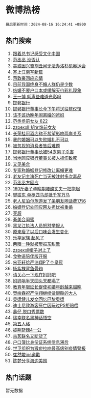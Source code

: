 # 微博热榜

`最后更新时间：2024-08-16 16:24:41 +0800`

## 热门搜索

1. [跟着总书记感受文化中国](https://m.weibo.cn/search?containerid=100103type%3D1%26t%3D10%26q%3D%23%E8%B7%9F%E7%9D%80%E6%80%BB%E4%B9%A6%E8%AE%B0%E6%84%9F%E5%8F%97%E6%96%87%E5%8C%96%E4%B8%AD%E5%9B%BD%23&stream_entry_id=51&isnewpage=1&extparam=seat%3D1%26stream_entry_id%3D51%26c_type%3D51%26dgr%3D0%26cate%3D10103%26q%3D%2523%25E8%25B7%259F%25E7%259D%2580%25E6%2580%25BB%25E4%25B9%25A6%25E8%25AE%25B0%25E6%2584%259F%25E5%258F%2597%25E6%2596%2587%25E5%258C%2596%25E4%25B8%25AD%25E5%259B%25BD%2523%26pos%3D0%26filter_type%3Drealtimehot%26display_time%3D1723796680%26pre_seqid%3D1723796679982022977174)
1. [范丞丞 没否认](https://m.weibo.cn/search?containerid=100103type%3D1%26t%3D10%26q%3D%E8%8C%83%E4%B8%9E%E4%B8%9E+%E6%B2%A1%E5%90%A6%E8%AE%A4&stream_entry_id=31&isnewpage=1&extparam=seat%3D1%26stream_entry_id%3D31%26q%3D%25E8%258C%2583%25E4%25B8%259E%25E4%25B8%259E%2520%25E6%25B2%25A1%25E5%2590%25A6%25E8%25AE%25A4%26dgr%3D0%26band_rank%3D1%26pos%3D0%26filter_type%3Drealtimehot%26c_type%3D31%26lcate%3D5001%26cate%3D5001%26realpos%3D1%26flag%3D2%26display_time%3D1723796680%26pre_seqid%3D1723796679982022977174)
1. [美或因兴奋剂丑闻无法办洛杉矶奥运会](https://m.weibo.cn/search?containerid=100103type%3D1%26t%3D10%26q%3D%23%E7%BE%8E%E6%88%96%E5%9B%A0%E5%85%B4%E5%A5%8B%E5%89%82%E4%B8%91%E9%97%BB%E6%97%A0%E6%B3%95%E5%8A%9E%E6%B4%9B%E6%9D%89%E7%9F%B6%E5%A5%A5%E8%BF%90%E4%BC%9A%23&stream_entry_id=31&isnewpage=1&extparam=seat%3D1%26stream_entry_id%3D31%26q%3D%2523%25E7%25BE%258E%25E6%2588%2596%25E5%259B%25A0%25E5%2585%25B4%25E5%25A5%258B%25E5%2589%2582%25E4%25B8%2591%25E9%2597%25BB%25E6%2597%25A0%25E6%25B3%2595%25E5%258A%259E%25E6%25B4%259B%25E6%259D%2589%25E7%259F%25B6%25E5%25A5%25A5%25E8%25BF%2590%25E4%25BC%259A%2523%26dgr%3D0%26band_rank%3D2%26pos%3D1%26filter_type%3Drealtimehot%26c_type%3D31%26lcate%3D5001%26cate%3D5001%26realpos%3D2%26flag%3D2%26display_time%3D1723796680%26pre_seqid%3D1723796679982022977174)
1. [塞上江南写新篇](https://m.weibo.cn/search?containerid=100103type%3D1%26t%3D10%26q%3D%23%E5%A1%9E%E4%B8%8A%E6%B1%9F%E5%8D%97%E5%86%99%E6%96%B0%E7%AF%87%23&stream_entry_id=31&isnewpage=1&extparam=seat%3D1%26stream_entry_id%3D31%26q%3D%2523%25E5%25A1%259E%25E4%25B8%258A%25E6%25B1%259F%25E5%258D%2597%25E5%2586%2599%25E6%2596%25B0%25E7%25AF%2587%2523%26dgr%3D0%26band_rank%3D3%26pos%3D2%26filter_type%3Drealtimehot%26c_type%3D31%26lcate%3D5001%26cate%3D5001%26realpos%3D3%26flag%3D1%26display_time%3D1723796680%26pre_seqid%3D1723796679982022977174)
1. [蒋敦豪回应恋情](https://m.weibo.cn/search?containerid=100103type%3D1%26t%3D10%26q%3D%23%E8%92%8B%E6%95%A6%E8%B1%AA%E5%9B%9E%E5%BA%94%E6%81%8B%E6%83%85%23&stream_entry_id=31&isnewpage=1&extparam=seat%3D1%26stream_entry_id%3D31%26q%3D%2523%25E8%2592%258B%25E6%2595%25A6%25E8%25B1%25AA%25E5%259B%259E%25E5%25BA%2594%25E6%2581%258B%25E6%2583%2585%2523%26dgr%3D0%26band_rank%3D4%26pos%3D3%26filter_type%3Drealtimehot%26c_type%3D31%26lcate%3D5001%26cate%3D5001%26realpos%3D4%26flag%3D2%26display_time%3D1723796680%26pre_seqid%3D1723796679982022977174)
1. [目前我国终身不婚人群仍是少数](https://m.weibo.cn/search?containerid=100103type%3D1%26t%3D10%26q%3D%23%E7%9B%AE%E5%89%8D%E6%88%91%E5%9B%BD%E7%BB%88%E8%BA%AB%E4%B8%8D%E5%A9%9A%E4%BA%BA%E7%BE%A4%E4%BB%8D%E6%98%AF%E5%B0%91%E6%95%B0%23&stream_entry_id=31&isnewpage=1&extparam=seat%3D1%26stream_entry_id%3D31%26q%3D%2523%25E7%259B%25AE%25E5%2589%258D%25E6%2588%2591%25E5%259B%25BD%25E7%25BB%2588%25E8%25BA%25AB%25E4%25B8%258D%25E5%25A9%259A%25E4%25BA%25BA%25E7%25BE%25A4%25E4%25BB%258D%25E6%2598%25AF%25E5%25B0%2591%25E6%2595%25B0%2523%26dgr%3D0%26band_rank%3D5%26pos%3D4%26filter_type%3Drealtimehot%26c_type%3D31%26lcate%3D5001%26cate%3D5001%26realpos%3D5%26flag%3D1%26display_time%3D1723796680%26pre_seqid%3D1723796679982022977174)
1. [结婚不要户口本或缓解天价彩礼现象](https://m.weibo.cn/search?containerid=100103type%3D1%26t%3D10%26q%3D%23%E7%BB%93%E5%A9%9A%E4%B8%8D%E8%A6%81%E6%88%B7%E5%8F%A3%E6%9C%AC%E6%88%96%E7%BC%93%E8%A7%A3%E5%A4%A9%E4%BB%B7%E5%BD%A9%E7%A4%BC%E7%8E%B0%E8%B1%A1%23&stream_entry_id=31&isnewpage=1&extparam=seat%3D1%26stream_entry_id%3D31%26q%3D%2523%25E7%25BB%2593%25E5%25A9%259A%25E4%25B8%258D%25E8%25A6%2581%25E6%2588%25B7%25E5%258F%25A3%25E6%259C%25AC%25E6%2588%2596%25E7%25BC%2593%25E8%25A7%25A3%25E5%25A4%25A9%25E4%25BB%25B7%25E5%25BD%25A9%25E7%25A4%25BC%25E7%258E%25B0%25E8%25B1%25A1%2523%26dgr%3D0%26band_rank%3D6%26pos%3D5%26filter_type%3Drealtimehot%26c_type%3D31%26lcate%3D5001%26cate%3D5001%26realpos%3D6%26flag%3D16%26display_time%3D1723796680%26pre_seqid%3D1723796679982022977174)
1. [王一博 低声些难道光彩吗](https://m.weibo.cn/search?containerid=100103type%3D1%26t%3D10%26q%3D%E7%8E%8B%E4%B8%80%E5%8D%9A+%E4%BD%8E%E5%A3%B0%E4%BA%9B%E9%9A%BE%E9%81%93%E5%85%89%E5%BD%A9%E5%90%97&stream_entry_id=31&isnewpage=1&extparam=seat%3D1%26stream_entry_id%3D31%26q%3D%25E7%258E%258B%25E4%25B8%2580%25E5%258D%259A%2520%25E4%25BD%258E%25E5%25A3%25B0%25E4%25BA%259B%25E9%259A%25BE%25E9%2581%2593%25E5%2585%2589%25E5%25BD%25A9%25E5%2590%2597%26dgr%3D0%26band_rank%3D7%26pos%3D6%26filter_type%3Drealtimehot%26c_type%3D31%26lcate%3D5001%26cate%3D5001%26realpos%3D7%26flag%3D2%26display_time%3D1723796680%26pre_seqid%3D1723796679982022977174)
1. [邯郸银行](https://m.weibo.cn/search?containerid=100103type%3D1%26t%3D10%26q%3D%E9%82%AF%E9%83%B8%E9%93%B6%E8%A1%8C&stream_entry_id=31&isnewpage=1&extparam=seat%3D1%26stream_entry_id%3D31%26q%3D%25E9%2582%25AF%25E9%2583%25B8%25E9%2593%25B6%25E8%25A1%258C%26dgr%3D0%26band_rank%3D8%26pos%3D7%26filter_type%3Drealtimehot%26c_type%3D31%26lcate%3D5001%26cate%3D5001%26realpos%3D8%26flag%3D1%26display_time%3D1723796680%26pre_seqid%3D1723796679982022977174)
1. [邯郸银行董事长今下午将送往殡仪馆](https://m.weibo.cn/search?containerid=100103type%3D1%26t%3D10%26q%3D%23%E9%82%AF%E9%83%B8%E9%93%B6%E8%A1%8C%E8%91%A3%E4%BA%8B%E9%95%BF%E4%BB%8A%E4%B8%8B%E5%8D%88%E5%B0%86%E9%80%81%E5%BE%80%E6%AE%A1%E4%BB%AA%E9%A6%86%23&stream_entry_id=31&isnewpage=1&extparam=seat%3D1%26stream_entry_id%3D31%26q%3D%2523%25E9%2582%25AF%25E9%2583%25B8%25E9%2593%25B6%25E8%25A1%258C%25E8%2591%25A3%25E4%25BA%258B%25E9%2595%25BF%25E4%25BB%258A%25E4%25B8%258B%25E5%258D%2588%25E5%25B0%2586%25E9%2580%2581%25E5%25BE%2580%25E6%25AE%25A1%25E4%25BB%25AA%25E9%25A6%2586%2523%26dgr%3D0%26band_rank%3D9%26pos%3D8%26filter_type%3Drealtimehot%26c_type%3D31%26lcate%3D5001%26cate%3D5001%26realpos%3D9%26flag%3D1%26display_time%3D1723796680%26pre_seqid%3D1723796679982022977174)
1. [该不该劝晚年闹离婚的爸妈](https://m.weibo.cn/search?containerid=100103type%3D1%26t%3D10%26q%3D%23%E8%AF%A5%E4%B8%8D%E8%AF%A5%E5%8A%9D%E6%99%9A%E5%B9%B4%E9%97%B9%E7%A6%BB%E5%A9%9A%E7%9A%84%E7%88%B8%E5%A6%88%23&stream_entry_id=31&isnewpage=1&extparam=seat%3D1%26stream_entry_id%3D31%26q%3D%2523%25E8%25AF%25A5%25E4%25B8%258D%25E8%25AF%25A5%25E5%258A%259D%25E6%2599%259A%25E5%25B9%25B4%25E9%2597%25B9%25E7%25A6%25BB%25E5%25A9%259A%25E7%259A%2584%25E7%2588%25B8%25E5%25A6%2588%2523%26dgr%3D0%26band_rank%3D10%26pos%3D9%26filter_type%3Drealtimehot%26c_type%3D31%26lcate%3D5001%26cate%3D5001%26realpos%3D10%26flag%3D1%26display_time%3D1723796680%26pre_seqid%3D1723796679982022977174)
1. [范丞丞前女友 822](https://m.weibo.cn/search?containerid=100103type%3D1%26t%3D10%26q%3D%E8%8C%83%E4%B8%9E%E4%B8%9E%E5%89%8D%E5%A5%B3%E5%8F%8B+822&stream_entry_id=31&isnewpage=1&extparam=seat%3D1%26stream_entry_id%3D31%26q%3D%25E8%258C%2583%25E4%25B8%259E%25E4%25B8%259E%25E5%2589%258D%25E5%25A5%25B3%25E5%258F%258B%2520822%26dgr%3D0%26band_rank%3D11%26pos%3D10%26filter_type%3Drealtimehot%26c_type%3D31%26lcate%3D5001%26cate%3D5001%26realpos%3D11%26flag%3D2%26display_time%3D1723796680%26pre_seqid%3D1723796679982022977174)
1. [zzoexxll 胡文煊前女友](https://m.weibo.cn/search?containerid=100103type%3D1%26t%3D10%26q%3Dzzoexxll+%E8%83%A1%E6%96%87%E7%85%8A%E5%89%8D%E5%A5%B3%E5%8F%8B&stream_entry_id=31&isnewpage=1&extparam=seat%3D1%26stream_entry_id%3D31%26q%3Dzzoexxll%2520%25E8%2583%25A1%25E6%2596%2587%25E7%2585%258A%25E5%2589%258D%25E5%25A5%25B3%25E5%258F%258B%26dgr%3D0%26band_rank%3D12%26pos%3D11%26filter_type%3Drealtimehot%26c_type%3D31%26lcate%3D5001%26cate%3D5001%26realpos%3D12%26flag%3D2%26display_time%3D1723796680%26pre_seqid%3D1723796679982022977174)
1. [长荣桂冠酒店称不希望影响两岸关系](https://m.weibo.cn/search?containerid=100103type%3D1%26t%3D10%26q%3D%23%E9%95%BF%E8%8D%A3%E6%A1%82%E5%86%A0%E9%85%92%E5%BA%97%E7%A7%B0%E4%B8%8D%E5%B8%8C%E6%9C%9B%E5%BD%B1%E5%93%8D%E4%B8%A4%E5%B2%B8%E5%85%B3%E7%B3%BB%23&stream_entry_id=31&isnewpage=1&extparam=seat%3D1%26stream_entry_id%3D31%26q%3D%2523%25E9%2595%25BF%25E8%258D%25A3%25E6%25A1%2582%25E5%2586%25A0%25E9%2585%2592%25E5%25BA%2597%25E7%25A7%25B0%25E4%25B8%258D%25E5%25B8%258C%25E6%259C%259B%25E5%25BD%25B1%25E5%2593%258D%25E4%25B8%25A4%25E5%25B2%25B8%25E5%2585%25B3%25E7%25B3%25BB%2523%26dgr%3D0%26band_rank%3D13%26pos%3D12%26filter_type%3Drealtimehot%26c_type%3D31%26lcate%3D5001%26cate%3D5001%26realpos%3D13%26flag%3D0%26display_time%3D1723796680%26pre_seqid%3D1723796679982022977174)
1. [我的婚姻可以失败婚礼不可以](https://m.weibo.cn/search?containerid=100103type%3D1%26t%3D10%26q%3D%E6%88%91%E7%9A%84%E5%A9%9A%E5%A7%BB%E5%8F%AF%E4%BB%A5%E5%A4%B1%E8%B4%A5%E5%A9%9A%E7%A4%BC%E4%B8%8D%E5%8F%AF%E4%BB%A5&stream_entry_id=31&isnewpage=1&extparam=seat%3D1%26stream_entry_id%3D31%26q%3D%25E6%2588%2591%25E7%259A%2584%25E5%25A9%259A%25E5%25A7%25BB%25E5%258F%25AF%25E4%25BB%25A5%25E5%25A4%25B1%25E8%25B4%25A5%25E5%25A9%259A%25E7%25A4%25BC%25E4%25B8%258D%25E5%258F%25AF%25E4%25BB%25A5%26dgr%3D0%26band_rank%3D14%26pos%3D13%26filter_type%3Drealtimehot%26c_type%3D31%26lcate%3D5001%26cate%3D5001%26realpos%3D14%26flag%3D2%26display_time%3D1723796680%26pre_seqid%3D1723796679982022977174)
1. [被忽视的消费者售后难题](https://m.weibo.cn/search?containerid=100103type%3D1%26t%3D10%26q%3D%23%E8%A2%AB%E5%BF%BD%E8%A7%86%E7%9A%84%E6%B6%88%E8%B4%B9%E8%80%85%E5%94%AE%E5%90%8E%E9%9A%BE%E9%A2%98%23&stream_entry_id=31&isnewpage=1&extparam=seat%3D1%26stream_entry_id%3D31%26q%3D%2523%25E8%25A2%25AB%25E5%25BF%25BD%25E8%25A7%2586%25E7%259A%2584%25E6%25B6%2588%25E8%25B4%25B9%25E8%2580%2585%25E5%2594%25AE%25E5%2590%258E%25E9%259A%25BE%25E9%25A2%2598%2523%26dgr%3D0%26band_rank%3D15%26adid%3D250563%26pos%3D14%26filter_type%3Drealtimehot%26c_type%3D31%26lcate%3D5001%26cate%3D5001%26realpos%3D15%26flag%3D0%26display_time%3D1723796680%26pre_seqid%3D1723796679982022977174)
1. [邯郸银行董事长被54岁男子杀害](https://m.weibo.cn/search?containerid=100103type%3D1%26t%3D10%26q%3D%23%E9%82%AF%E9%83%B8%E9%93%B6%E8%A1%8C%E8%91%A3%E4%BA%8B%E9%95%BF%E8%A2%AB54%E5%B2%81%E7%94%B7%E5%AD%90%E6%9D%80%E5%AE%B3%23&stream_entry_id=31&isnewpage=1&extparam=seat%3D1%26stream_entry_id%3D31%26q%3D%2523%25E9%2582%25AF%25E9%2583%25B8%25E9%2593%25B6%25E8%25A1%258C%25E8%2591%25A3%25E4%25BA%258B%25E9%2595%25BF%25E8%25A2%25AB54%25E5%25B2%2581%25E7%2594%25B7%25E5%25AD%2590%25E6%259D%2580%25E5%25AE%25B3%2523%26dgr%3D0%26band_rank%3D16%26pos%3D15%26filter_type%3Drealtimehot%26c_type%3D31%26lcate%3D5001%26cate%3D5001%26realpos%3D16%26flag%3D0%26display_time%3D1723796680%26pre_seqid%3D1723796679982022977174)
1. [当地回应银行董事长被人捅伤致死](https://m.weibo.cn/search?containerid=100103type%3D1%26t%3D10%26q%3D%23%E5%BD%93%E5%9C%B0%E5%9B%9E%E5%BA%94%E9%93%B6%E8%A1%8C%E8%91%A3%E4%BA%8B%E9%95%BF%E8%A2%AB%E4%BA%BA%E6%8D%85%E4%BC%A4%E8%87%B4%E6%AD%BB%23&stream_entry_id=31&isnewpage=1&extparam=seat%3D1%26stream_entry_id%3D31%26q%3D%2523%25E5%25BD%2593%25E5%259C%25B0%25E5%259B%259E%25E5%25BA%2594%25E9%2593%25B6%25E8%25A1%258C%25E8%2591%25A3%25E4%25BA%258B%25E9%2595%25BF%25E8%25A2%25AB%25E4%25BA%25BA%25E6%258D%2585%25E4%25BC%25A4%25E8%2587%25B4%25E6%25AD%25BB%2523%26dgr%3D0%26band_rank%3D17%26pos%3D16%26filter_type%3Drealtimehot%26c_type%3D31%26lcate%3D5001%26cate%3D5001%26realpos%3D17%26flag%3D0%26display_time%3D1723796680%26pre_seqid%3D1723796679982022977174)
1. [又见美合](https://m.weibo.cn/search?containerid=100103type%3D1%26t%3D10%26q%3D%E5%8F%88%E8%A7%81%E7%BE%8E%E5%90%88&stream_entry_id=31&isnewpage=1&extparam=seat%3D1%26stream_entry_id%3D31%26q%3D%25E5%258F%2588%25E8%25A7%2581%25E7%25BE%258E%25E5%2590%2588%26dgr%3D0%26band_rank%3D18%26pos%3D17%26filter_type%3Drealtimehot%26c_type%3D31%26lcate%3D5001%26cate%3D5001%26realpos%3D18%26flag%3D1%26display_time%3D1723796680%26pre_seqid%3D1723796679982022977174)
1. [专家称婚姻登记修改让离婚更难](https://m.weibo.cn/search?containerid=100103type%3D1%26t%3D10%26q%3D%23%E4%B8%93%E5%AE%B6%E7%A7%B0%E5%A9%9A%E5%A7%BB%E7%99%BB%E8%AE%B0%E4%BF%AE%E6%94%B9%E8%AE%A9%E7%A6%BB%E5%A9%9A%E6%9B%B4%E9%9A%BE%23&stream_entry_id=31&isnewpage=1&extparam=seat%3D1%26stream_entry_id%3D31%26q%3D%2523%25E4%25B8%2593%25E5%25AE%25B6%25E7%25A7%25B0%25E5%25A9%259A%25E5%25A7%25BB%25E7%2599%25BB%25E8%25AE%25B0%25E4%25BF%25AE%25E6%2594%25B9%25E8%25AE%25A9%25E7%25A6%25BB%25E5%25A9%259A%25E6%259B%25B4%25E9%259A%25BE%2523%26dgr%3D0%26band_rank%3D19%26pos%3D18%26filter_type%3Drealtimehot%26c_type%3D31%26lcate%3D5001%26cate%3D5001%26realpos%3D19%26flag%3D1%26display_time%3D1723796680%26pre_seqid%3D1723796679982022977174)
1. [老友记主演死亡当天被注射多次毒品](https://m.weibo.cn/search?containerid=100103type%3D1%26t%3D10%26q%3D%23%E8%80%81%E5%8F%8B%E8%AE%B0%E4%B8%BB%E6%BC%94%E6%AD%BB%E4%BA%A1%E5%BD%93%E5%A4%A9%E8%A2%AB%E6%B3%A8%E5%B0%84%E5%A4%9A%E6%AC%A1%E6%AF%92%E5%93%81%23&stream_entry_id=31&isnewpage=1&extparam=seat%3D1%26stream_entry_id%3D31%26q%3D%2523%25E8%2580%2581%25E5%258F%258B%25E8%25AE%25B0%25E4%25B8%25BB%25E6%25BC%2594%25E6%25AD%25BB%25E4%25BA%25A1%25E5%25BD%2593%25E5%25A4%25A9%25E8%25A2%25AB%25E6%25B3%25A8%25E5%25B0%2584%25E5%25A4%259A%25E6%25AC%25A1%25E6%25AF%2592%25E5%2593%2581%2523%26dgr%3D0%26band_rank%3D20%26pos%3D19%26filter_type%3Drealtimehot%26c_type%3D31%26lcate%3D5001%26cate%3D5001%26realpos%3D20%26flag%3D1%26display_time%3D1723796680%26pre_seqid%3D1723796679982022977174)
1. [范丞丞方回应](https://m.weibo.cn/search?containerid=100103type%3D1%26t%3D10%26q%3D%23%E8%8C%83%E4%B8%9E%E4%B8%9E%E6%96%B9%E5%9B%9E%E5%BA%94%23&stream_entry_id=31&isnewpage=1&extparam=seat%3D1%26stream_entry_id%3D31%26q%3D%2523%25E8%258C%2583%25E4%25B8%259E%25E4%25B8%259E%25E6%2596%25B9%25E5%259B%259E%25E5%25BA%2594%2523%26dgr%3D0%26band_rank%3D21%26pos%3D20%26filter_type%3Drealtimehot%26c_type%3D31%26lcate%3D5001%26cate%3D5001%26realpos%3D21%26flag%3D2%26display_time%3D1723796680%26pre_seqid%3D1723796679982022977174)
1. [160斤妻子孕晚期腰酸丈夫一把抱起](https://m.weibo.cn/search?containerid=100103type%3D1%26t%3D10%26q%3D%23160%E6%96%A4%E5%A6%BB%E5%AD%90%E5%AD%95%E6%99%9A%E6%9C%9F%E8%85%B0%E9%85%B8%E4%B8%88%E5%A4%AB%E4%B8%80%E6%8A%8A%E6%8A%B1%E8%B5%B7%23&stream_entry_id=31&isnewpage=1&extparam=seat%3D1%26stream_entry_id%3D31%26q%3D%2523160%25E6%2596%25A4%25E5%25A6%25BB%25E5%25AD%2590%25E5%25AD%2595%25E6%2599%259A%25E6%259C%259F%25E8%2585%25B0%25E9%2585%25B8%25E4%25B8%2588%25E5%25A4%25AB%25E4%25B8%2580%25E6%258A%258A%25E6%258A%25B1%25E8%25B5%25B7%2523%26dgr%3D0%26band_rank%3D22%26pos%3D21%26filter_type%3Drealtimehot%26c_type%3D31%26lcate%3D5001%26cate%3D5001%26realpos%3D22%26flag%3D1%26display_time%3D1723796680%26pre_seqid%3D1723796679982022977174)
1. [樊振东 单枪匹马却抵千军万马](https://m.weibo.cn/search?containerid=100103type%3D1%26t%3D10%26q%3D%E6%A8%8A%E6%8C%AF%E4%B8%9C+%E5%8D%95%E6%9E%AA%E5%8C%B9%E9%A9%AC%E5%8D%B4%E6%8A%B5%E5%8D%83%E5%86%9B%E4%B8%87%E9%A9%AC&stream_entry_id=31&isnewpage=1&extparam=seat%3D1%26stream_entry_id%3D31%26q%3D%25E6%25A8%258A%25E6%258C%25AF%25E4%25B8%259C%2520%25E5%258D%2595%25E6%259E%25AA%25E5%258C%25B9%25E9%25A9%25AC%25E5%258D%25B4%25E6%258A%25B5%25E5%258D%2583%25E5%2586%259B%25E4%25B8%2587%25E9%25A9%25AC%26dgr%3D0%26band_rank%3D23%26pos%3D22%26filter_type%3Drealtimehot%26c_type%3D31%26lcate%3D5001%26cate%3D5001%26realpos%3D23%26flag%3D1%26display_time%3D1723796680%26pre_seqid%3D1723796679982022977174)
1. [老人尼泊尔旅游发了条朋友圈话费1万6](https://m.weibo.cn/search?containerid=100103type%3D1%26t%3D10%26q%3D%23%E8%80%81%E4%BA%BA%E5%B0%BC%E6%B3%8A%E5%B0%94%E6%97%85%E6%B8%B8%E5%8F%91%E4%BA%86%E6%9D%A1%E6%9C%8B%E5%8F%8B%E5%9C%88%E8%AF%9D%E8%B4%B91%E4%B8%876%23&stream_entry_id=31&isnewpage=1&extparam=seat%3D1%26stream_entry_id%3D31%26q%3D%2523%25E8%2580%2581%25E4%25BA%25BA%25E5%25B0%25BC%25E6%25B3%258A%25E5%25B0%2594%25E6%2597%2585%25E6%25B8%25B8%25E5%258F%2591%25E4%25BA%2586%25E6%259D%25A1%25E6%259C%258B%25E5%258F%258B%25E5%259C%2588%25E8%25AF%259D%25E8%25B4%25B91%25E4%25B8%25876%2523%26dgr%3D0%26band_rank%3D24%26pos%3D23%26filter_type%3Drealtimehot%26c_type%3D31%26lcate%3D5001%26cate%3D5001%26realpos%3D24%26flag%3D0%26display_time%3D1723796680%26pre_seqid%3D1723796679982022977174)
1. [婚姻登记处回应网友担忧被重婚](https://m.weibo.cn/search?containerid=100103type%3D1%26t%3D10%26q%3D%23%E5%A9%9A%E5%A7%BB%E7%99%BB%E8%AE%B0%E5%A4%84%E5%9B%9E%E5%BA%94%E7%BD%91%E5%8F%8B%E6%8B%85%E5%BF%A7%E8%A2%AB%E9%87%8D%E5%A9%9A%23&stream_entry_id=31&isnewpage=1&extparam=seat%3D1%26stream_entry_id%3D31%26q%3D%2523%25E5%25A9%259A%25E5%25A7%25BB%25E7%2599%25BB%25E8%25AE%25B0%25E5%25A4%2584%25E5%259B%259E%25E5%25BA%2594%25E7%25BD%2591%25E5%258F%258B%25E6%258B%2585%25E5%25BF%25A7%25E8%25A2%25AB%25E9%2587%258D%25E5%25A9%259A%2523%26dgr%3D0%26band_rank%3D25%26pos%3D24%26filter_type%3Drealtimehot%26c_type%3D31%26lcate%3D5001%26cate%3D5001%26realpos%3D25%26flag%3D1%26display_time%3D1723796680%26pre_seqid%3D1723796679982022977174)
1. [买超](https://m.weibo.cn/search?containerid=100103type%3D1%26t%3D10%26q%3D%E4%B9%B0%E8%B6%85&stream_entry_id=31&isnewpage=1&extparam=seat%3D1%26stream_entry_id%3D31%26q%3D%25E4%25B9%25B0%25E8%25B6%2585%26dgr%3D0%26band_rank%3D26%26pos%3D25%26filter_type%3Drealtimehot%26c_type%3D31%26lcate%3D5001%26cate%3D5001%26realpos%3D26%26flag%3D0%26display_time%3D1723796680%26pre_seqid%3D1723796679982022977174)
1. [綦美合闺蜜](https://m.weibo.cn/search?containerid=100103type%3D1%26t%3D10%26q%3D%E7%B6%A6%E7%BE%8E%E5%90%88%E9%97%BA%E8%9C%9C&stream_entry_id=31&isnewpage=1&extparam=seat%3D1%26stream_entry_id%3D31%26q%3D%25E7%25B6%25A6%25E7%25BE%258E%25E5%2590%2588%25E9%2597%25BA%25E8%259C%259C%26dgr%3D0%26band_rank%3D27%26pos%3D26%26filter_type%3Drealtimehot%26c_type%3D31%26lcate%3D5001%26cate%3D5001%26realpos%3D27%26flag%3D1%26display_time%3D1723796680%26pre_seqid%3D1723796679982022977174)
1. [黑龙江执法人员怒怼举报人](https://m.weibo.cn/search?containerid=100103type%3D1%26t%3D10%26q%3D%23%E9%BB%91%E9%BE%99%E6%B1%9F%E6%89%A7%E6%B3%95%E4%BA%BA%E5%91%98%E6%80%92%E6%80%BC%E4%B8%BE%E6%8A%A5%E4%BA%BA%23&stream_entry_id=31&isnewpage=1&extparam=seat%3D1%26stream_entry_id%3D31%26q%3D%2523%25E9%25BB%2591%25E9%25BE%2599%25E6%25B1%259F%25E6%2589%25A7%25E6%25B3%2595%25E4%25BA%25BA%25E5%2591%2598%25E6%2580%2592%25E6%2580%25BC%25E4%25B8%25BE%25E6%258A%25A5%25E4%25BA%25BA%2523%26dgr%3D0%26band_rank%3D28%26pos%3D27%26filter_type%3Drealtimehot%26c_type%3D31%26lcate%3D5001%26cate%3D5001%26realpos%3D28%26flag%3D1%26display_time%3D1723796680%26pre_seqid%3D1723796679982022977174)
1. [原来瘦了以后口味会发生变化](https://m.weibo.cn/search?containerid=100103type%3D1%26t%3D10%26q%3D%23%E5%8E%9F%E6%9D%A5%E7%98%A6%E4%BA%86%E4%BB%A5%E5%90%8E%E5%8F%A3%E5%91%B3%E4%BC%9A%E5%8F%91%E7%94%9F%E5%8F%98%E5%8C%96%23&stream_entry_id=31&isnewpage=1&extparam=seat%3D1%26stream_entry_id%3D31%26q%3D%2523%25E5%258E%259F%25E6%259D%25A5%25E7%2598%25A6%25E4%25BA%2586%25E4%25BB%25A5%25E5%2590%258E%25E5%258F%25A3%25E5%2591%25B3%25E4%25BC%259A%25E5%258F%2591%25E7%2594%259F%25E5%258F%2598%25E5%258C%2596%2523%26dgr%3D0%26band_rank%3D29%26pos%3D28%26filter_type%3Drealtimehot%26c_type%3D31%26lcate%3D5001%26cate%3D5001%26realpos%3D29%26flag%3D0%26display_time%3D1723796680%26pre_seqid%3D1723796679982022977174)
1. [乐华家族 起风了](https://m.weibo.cn/search?containerid=100103type%3D1%26t%3D10%26q%3D%E4%B9%90%E5%8D%8E%E5%AE%B6%E6%97%8F+%E8%B5%B7%E9%A3%8E%E4%BA%86&stream_entry_id=31&isnewpage=1&extparam=seat%3D1%26stream_entry_id%3D31%26q%3D%25E4%25B9%2590%25E5%258D%258E%25E5%25AE%25B6%25E6%2597%258F%2520%25E8%25B5%25B7%25E9%25A3%258E%25E4%25BA%2586%26dgr%3D0%26band_rank%3D30%26pos%3D29%26filter_type%3Drealtimehot%26c_type%3D31%26lcate%3D5001%26cate%3D5001%26realpos%3D30%26flag%3D1%26display_time%3D1723796680%26pre_seqid%3D1723796679982022977174)
1. [两眼一睁就被樊振东甜晕](https://m.weibo.cn/search?containerid=100103type%3D1%26t%3D10%26q%3D%23%E4%B8%A4%E7%9C%BC%E4%B8%80%E7%9D%81%E5%B0%B1%E8%A2%AB%E6%A8%8A%E6%8C%AF%E4%B8%9C%E7%94%9C%E6%99%95%23&stream_entry_id=31&isnewpage=1&extparam=seat%3D1%26stream_entry_id%3D31%26q%3D%2523%25E4%25B8%25A4%25E7%259C%25BC%25E4%25B8%2580%25E7%259D%2581%25E5%25B0%25B1%25E8%25A2%25AB%25E6%25A8%258A%25E6%258C%25AF%25E4%25B8%259C%25E7%2594%259C%25E6%2599%2595%2523%26dgr%3D0%26band_rank%3D31%26pos%3D30%26filter_type%3Drealtimehot%26c_type%3D31%26lcate%3D5001%26cate%3D5001%26realpos%3D31%26flag%3D1%26display_time%3D1723796680%26pre_seqid%3D1723796679982022977174)
1. [zzoexxll帽子对上了](https://m.weibo.cn/search?containerid=100103type%3D1%26t%3D10%26q%3D%23zzoexxll%E5%B8%BD%E5%AD%90%E5%AF%B9%E4%B8%8A%E4%BA%86%23&stream_entry_id=31&isnewpage=1&extparam=seat%3D1%26stream_entry_id%3D31%26q%3D%2523zzoexxll%25E5%25B8%25BD%25E5%25AD%2590%25E5%25AF%25B9%25E4%25B8%258A%25E4%25BA%2586%2523%26dgr%3D0%26band_rank%3D32%26pos%3D31%26filter_type%3Drealtimehot%26c_type%3D31%26lcate%3D5001%26cate%3D5001%26realpos%3D32%26flag%3D0%26display_time%3D1723796680%26pre_seqid%3D1723796679982022977174)
1. [食物语陪伴版开服](https://m.weibo.cn/search?containerid=100103type%3D1%26t%3D10%26q%3D%E9%A3%9F%E7%89%A9%E8%AF%AD%E9%99%AA%E4%BC%B4%E7%89%88%E5%BC%80%E6%9C%8D&stream_entry_id=31&isnewpage=1&extparam=seat%3D1%26stream_entry_id%3D31%26q%3D%25E9%25A3%259F%25E7%2589%25A9%25E8%25AF%25AD%25E9%2599%25AA%25E4%25BC%25B4%25E7%2589%2588%25E5%25BC%2580%25E6%259C%258D%26dgr%3D0%26band_rank%3D33%26pos%3D32%26filter_type%3Drealtimehot%26c_type%3D31%26lcate%3D5001%26cate%3D5001%26realpos%3D33%26flag%3D1%26display_time%3D1723796680%26pre_seqid%3D1723796679982022977174)
1. [宋亚轩给严浩翔P了个皇冠](https://m.weibo.cn/search?containerid=100103type%3D1%26t%3D10%26q%3D%23%E5%AE%8B%E4%BA%9A%E8%BD%A9%E7%BB%99%E4%B8%A5%E6%B5%A9%E7%BF%94P%E4%BA%86%E4%B8%AA%E7%9A%87%E5%86%A0%23&stream_entry_id=31&isnewpage=1&extparam=seat%3D1%26stream_entry_id%3D31%26q%3D%2523%25E5%25AE%258B%25E4%25BA%259A%25E8%25BD%25A9%25E7%25BB%2599%25E4%25B8%25A5%25E6%25B5%25A9%25E7%25BF%2594P%25E4%25BA%2586%25E4%25B8%25AA%25E7%259A%2587%25E5%2586%25A0%2523%26dgr%3D0%26band_rank%3D34%26pos%3D33%26filter_type%3Drealtimehot%26c_type%3D31%26lcate%3D5001%26cate%3D5001%26realpos%3D34%26flag%3D1%26display_time%3D1723796680%26pre_seqid%3D1723796679982022977174)
1. [杨紫裸背鱼骨辫](https://m.weibo.cn/search?containerid=100103type%3D1%26t%3D10%26q%3D%23%E6%9D%A8%E7%B4%AB%E8%A3%B8%E8%83%8C%E9%B1%BC%E9%AA%A8%E8%BE%AB%23&stream_entry_id=31&isnewpage=1&extparam=seat%3D1%26stream_entry_id%3D31%26q%3D%2523%25E6%259D%25A8%25E7%25B4%25AB%25E8%25A3%25B8%25E8%2583%258C%25E9%25B1%25BC%25E9%25AA%25A8%25E8%25BE%25AB%2523%26dgr%3D0%26band_rank%3D35%26pos%3D34%26filter_type%3Drealtimehot%26c_type%3D31%26lcate%3D5001%26cate%3D5001%26realpos%3D35%26flag%3D0%26display_time%3D1723796680%26pre_seqid%3D1723796679982022977174)
1. [请关心一下现在妈妈吧](https://m.weibo.cn/search?containerid=100103type%3D1%26t%3D10%26q%3D%E8%AF%B7%E5%85%B3%E5%BF%83%E4%B8%80%E4%B8%8B%E7%8E%B0%E5%9C%A8%E5%A6%88%E5%A6%88%E5%90%A7&stream_entry_id=31&isnewpage=1&extparam=seat%3D1%26stream_entry_id%3D31%26q%3D%25E8%25AF%25B7%25E5%2585%25B3%25E5%25BF%2583%25E4%25B8%2580%25E4%25B8%258B%25E7%258E%25B0%25E5%259C%25A8%25E5%25A6%2588%25E5%25A6%2588%25E5%2590%25A7%26dgr%3D0%26band_rank%3D36%26pos%3D35%26filter_type%3Drealtimehot%26c_type%3D31%26lcate%3D5001%26cate%3D5001%26realpos%3D36%26flag%3D1%26display_time%3D1723796680%26pre_seqid%3D1723796679982022977174)
1. [妈妈哄半天回头天都塌了](https://m.weibo.cn/search?containerid=100103type%3D1%26t%3D10%26q%3D%E5%A6%88%E5%A6%88%E5%93%84%E5%8D%8A%E5%A4%A9%E5%9B%9E%E5%A4%B4%E5%A4%A9%E9%83%BD%E5%A1%8C%E4%BA%86&stream_entry_id=31&isnewpage=1&extparam=seat%3D1%26stream_entry_id%3D31%26q%3D%25E5%25A6%2588%25E5%25A6%2588%25E5%2593%2584%25E5%258D%258A%25E5%25A4%25A9%25E5%259B%259E%25E5%25A4%25B4%25E5%25A4%25A9%25E9%2583%25BD%25E5%25A1%258C%25E4%25BA%2586%26dgr%3D0%26band_rank%3D37%26pos%3D36%26filter_type%3Drealtimehot%26c_type%3D31%26lcate%3D5001%26cate%3D5001%26realpos%3D37%26flag%3D0%26display_time%3D1723796680%26pre_seqid%3D1723796679982022977174)
1. [教育年限延长促使初婚年龄越来越晚](https://m.weibo.cn/search?containerid=100103type%3D1%26t%3D10%26q%3D%23%E6%95%99%E8%82%B2%E5%B9%B4%E9%99%90%E5%BB%B6%E9%95%BF%E4%BF%83%E4%BD%BF%E5%88%9D%E5%A9%9A%E5%B9%B4%E9%BE%84%E8%B6%8A%E6%9D%A5%E8%B6%8A%E6%99%9A%23&stream_entry_id=31&isnewpage=1&extparam=seat%3D1%26stream_entry_id%3D31%26q%3D%2523%25E6%2595%2599%25E8%2582%25B2%25E5%25B9%25B4%25E9%2599%2590%25E5%25BB%25B6%25E9%2595%25BF%25E4%25BF%2583%25E4%25BD%25BF%25E5%2588%259D%25E5%25A9%259A%25E5%25B9%25B4%25E9%25BE%2584%25E8%25B6%258A%25E6%259D%25A5%25E8%25B6%258A%25E6%2599%259A%2523%26dgr%3D0%26band_rank%3D38%26pos%3D37%26filter_type%3Drealtimehot%26c_type%3D31%26lcate%3D5001%26cate%3D5001%26realpos%3D38%26flag%3D1%26display_time%3D1723796680%26pre_seqid%3D1723796679982022977174)
1. [贺峻霖祝严浩翔继续做很酷的大人](https://m.weibo.cn/search?containerid=100103type%3D1%26t%3D10%26q%3D%23%E8%B4%BA%E5%B3%BB%E9%9C%96%E7%A5%9D%E4%B8%A5%E6%B5%A9%E7%BF%94%E7%BB%A7%E7%BB%AD%E5%81%9A%E5%BE%88%E9%85%B7%E7%9A%84%E5%A4%A7%E4%BA%BA%23&stream_entry_id=31&isnewpage=1&extparam=seat%3D1%26stream_entry_id%3D31%26q%3D%2523%25E8%25B4%25BA%25E5%25B3%25BB%25E9%259C%2596%25E7%25A5%259D%25E4%25B8%25A5%25E6%25B5%25A9%25E7%25BF%2594%25E7%25BB%25A7%25E7%25BB%25AD%25E5%2581%259A%25E5%25BE%2588%25E9%2585%25B7%25E7%259A%2584%25E5%25A4%25A7%25E4%25BA%25BA%2523%26dgr%3D0%26band_rank%3D39%26pos%3D38%26filter_type%3Drealtimehot%26c_type%3D31%26lcate%3D5001%26cate%3D5001%26realpos%3D39%26flag%3D1%26display_time%3D1723796680%26pre_seqid%3D1723796679982022977174)
1. [奥运健儿发文回忆巴黎奥运](https://m.weibo.cn/search?containerid=100103type%3D1%26t%3D10%26q%3D%23%E5%A5%A5%E8%BF%90%E5%81%A5%E5%84%BF%E5%8F%91%E6%96%87%E5%9B%9E%E5%BF%86%E5%B7%B4%E9%BB%8E%E5%A5%A5%E8%BF%90%23&stream_entry_id=31&isnewpage=1&extparam=seat%3D1%26stream_entry_id%3D31%26q%3D%2523%25E5%25A5%25A5%25E8%25BF%2590%25E5%2581%25A5%25E5%2584%25BF%25E5%258F%2591%25E6%2596%2587%25E5%259B%259E%25E5%25BF%2586%25E5%25B7%25B4%25E9%25BB%258E%25E5%25A5%25A5%25E8%25BF%2590%2523%26dgr%3D0%26band_rank%3D40%26pos%3D39%26filter_type%3Drealtimehot%26c_type%3D31%26lcate%3D5001%26cate%3D5001%26realpos%3D40%26flag%3D1%26display_time%3D1723796680%26pre_seqid%3D1723796679982022977174)
1. [迪士尼致游客死亡因玩过PS拒赔偿](https://m.weibo.cn/search?containerid=100103type%3D1%26t%3D10%26q%3D%E8%BF%AA%E5%A3%AB%E5%B0%BC%E8%87%B4%E6%B8%B8%E5%AE%A2%E6%AD%BB%E4%BA%A1%E5%9B%A0%E7%8E%A9%E8%BF%87PS%E6%8B%92%E8%B5%94%E5%81%BF&stream_entry_id=31&isnewpage=1&extparam=seat%3D1%26stream_entry_id%3D31%26q%3D%25E8%25BF%25AA%25E5%25A3%25AB%25E5%25B0%25BC%25E8%2587%25B4%25E6%25B8%25B8%25E5%25AE%25A2%25E6%25AD%25BB%25E4%25BA%25A1%25E5%259B%25A0%25E7%258E%25A9%25E8%25BF%2587PS%25E6%258B%2592%25E8%25B5%2594%25E5%2581%25BF%26dgr%3D0%26band_rank%3D41%26pos%3D40%26filter_type%3Drealtimehot%26c_type%3D31%26lcate%3D5001%26cate%3D5001%26realpos%3D41%26flag%3D0%26display_time%3D1723796680%26pre_seqid%3D1723796679982022977174)
1. [鑫仔 脱口秀票数](https://m.weibo.cn/search?containerid=100103type%3D1%26t%3D10%26q%3D%E9%91%AB%E4%BB%94+%E8%84%B1%E5%8F%A3%E7%A7%80%E7%A5%A8%E6%95%B0&stream_entry_id=31&isnewpage=1&extparam=seat%3D1%26stream_entry_id%3D31%26q%3D%25E9%2591%25AB%25E4%25BB%2594%2520%25E8%2584%25B1%25E5%258F%25A3%25E7%25A7%2580%25E7%25A5%25A8%25E6%2595%25B0%26dgr%3D0%26band_rank%3D42%26pos%3D41%26filter_type%3Drealtimehot%26c_type%3D31%26lcate%3D5001%26cate%3D5001%26realpos%3D42%26flag%3D1%26display_time%3D1723796680%26pre_seqid%3D1723796679982022977174)
1. [瑞幸联名黑神话悟空](https://m.weibo.cn/search?containerid=100103type%3D1%26t%3D10%26q%3D%23%E7%91%9E%E5%B9%B8%E8%81%94%E5%90%8D%E9%BB%91%E7%A5%9E%E8%AF%9D%E6%82%9F%E7%A9%BA%23&stream_entry_id=31&isnewpage=1&extparam=seat%3D1%26stream_entry_id%3D31%26q%3D%2523%25E7%2591%259E%25E5%25B9%25B8%25E8%2581%2594%25E5%2590%258D%25E9%25BB%2591%25E7%25A5%259E%25E8%25AF%259D%25E6%2582%259F%25E7%25A9%25BA%2523%26dgr%3D0%26band_rank%3D43%26pos%3D42%26filter_type%3Drealtimehot%26c_type%3D31%26lcate%3D5001%26cate%3D5001%26realpos%3D43%26flag%3D0%26display_time%3D1723796680%26pre_seqid%3D1723796679982022977174)
1. [第五人格](https://m.weibo.cn/search?containerid=100103type%3D1%26t%3D10%26q%3D%E7%AC%AC%E4%BA%94%E4%BA%BA%E6%A0%BC&stream_entry_id=31&isnewpage=1&extparam=seat%3D1%26stream_entry_id%3D31%26q%3D%25E7%25AC%25AC%25E4%25BA%2594%25E4%25BA%25BA%25E6%25A0%25BC%26dgr%3D0%26band_rank%3D44%26pos%3D43%26filter_type%3Drealtimehot%26c_type%3D31%26lcate%3D5001%26cate%3D5001%26realpos%3D44%26flag%3D1%26display_time%3D1723796680%26pre_seqid%3D1723796679982022977174)
1. [披荆斩棘4一公](https://m.weibo.cn/search?containerid=100103type%3D1%26t%3D10%26q%3D%23%E6%8A%AB%E8%8D%86%E6%96%A9%E6%A3%984%E4%B8%80%E5%85%AC%23&stream_entry_id=31&isnewpage=1&extparam=seat%3D1%26stream_entry_id%3D31%26q%3D%2523%25E6%258A%25AB%25E8%258D%2586%25E6%2596%25A9%25E6%25A3%25984%25E4%25B8%2580%25E5%2585%25AC%2523%26dgr%3D0%26band_rank%3D45%26pos%3D44%26filter_type%3Drealtimehot%26c_type%3D31%26lcate%3D5001%26cate%3D5001%26realpos%3D45%26flag%3D0%26display_time%3D1723796680%26pre_seqid%3D1723796679982022977174)
1. [古茗联名又断货了](https://m.weibo.cn/search?containerid=100103type%3D1%26t%3D10%26q%3D%23%E5%8F%A4%E8%8C%97%E8%81%94%E5%90%8D%E5%8F%88%E6%96%AD%E8%B4%A7%E4%BA%86%23&stream_entry_id=31&isnewpage=1&extparam=seat%3D1%26stream_entry_id%3D31%26q%3D%2523%25E5%258F%25A4%25E8%258C%2597%25E8%2581%2594%25E5%2590%258D%25E5%258F%2588%25E6%2596%25AD%25E8%25B4%25A7%25E4%25BA%2586%2523%26dgr%3D0%26band_rank%3D46%26pos%3D45%26filter_type%3Drealtimehot%26c_type%3D31%26lcate%3D5001%26cate%3D5001%26realpos%3D46%26flag%3D1%26display_time%3D1723796680%26pre_seqid%3D1723796679982022977174)
1. [户口簿比身份证系统信息滞后](https://m.weibo.cn/search?containerid=100103type%3D1%26t%3D10%26q%3D%23%E6%88%B7%E5%8F%A3%E7%B0%BF%E6%AF%94%E8%BA%AB%E4%BB%BD%E8%AF%81%E7%B3%BB%E7%BB%9F%E4%BF%A1%E6%81%AF%E6%BB%9E%E5%90%8E%23&stream_entry_id=31&isnewpage=1&extparam=seat%3D1%26stream_entry_id%3D31%26q%3D%2523%25E6%2588%25B7%25E5%258F%25A3%25E7%25B0%25BF%25E6%25AF%2594%25E8%25BA%25AB%25E4%25BB%25BD%25E8%25AF%2581%25E7%25B3%25BB%25E7%25BB%259F%25E4%25BF%25A1%25E6%2581%25AF%25E6%25BB%259E%25E5%2590%258E%2523%26dgr%3D0%26band_rank%3D47%26pos%3D46%26filter_type%3Drealtimehot%26c_type%3D31%26lcate%3D5001%26cate%3D5001%26realpos%3D47%26flag%3D1%26display_time%3D1723796680%26pre_seqid%3D1723796679982022977174)
1. [世卫组织为猴痘拉响最高级别疫情警报](https://m.weibo.cn/search?containerid=100103type%3D1%26t%3D10%26q%3D%E4%B8%96%E5%8D%AB%E7%BB%84%E7%BB%87%E4%B8%BA%E7%8C%B4%E7%97%98%E6%8B%89%E5%93%8D%E6%9C%80%E9%AB%98%E7%BA%A7%E5%88%AB%E7%96%AB%E6%83%85%E8%AD%A6%E6%8A%A5&stream_entry_id=31&isnewpage=1&extparam=seat%3D1%26stream_entry_id%3D31%26q%3D%25E4%25B8%2596%25E5%258D%25AB%25E7%25BB%2584%25E7%25BB%2587%25E4%25B8%25BA%25E7%258C%25B4%25E7%2597%2598%25E6%258B%2589%25E5%2593%258D%25E6%259C%2580%25E9%25AB%2598%25E7%25BA%25A7%25E5%2588%25AB%25E7%2596%25AB%25E6%2583%2585%25E8%25AD%25A6%25E6%258A%25A5%26dgr%3D0%26band_rank%3D48%26pos%3D47%26filter_type%3Drealtimehot%26c_type%3D31%26lcate%3D5001%26cate%3D5001%26realpos%3D48%26flag%3D1%26display_time%3D1723796680%26pre_seqid%3D1723796679982022977174)
1. [崔然竣ins道歉](https://m.weibo.cn/search?containerid=100103type%3D1%26t%3D10%26q%3D%23%E5%B4%94%E7%84%B6%E7%AB%A3ins%E9%81%93%E6%AD%89%23&stream_entry_id=31&isnewpage=1&extparam=seat%3D1%26stream_entry_id%3D31%26q%3D%2523%25E5%25B4%2594%25E7%2584%25B6%25E7%25AB%25A3ins%25E9%2581%2593%25E6%25AD%2589%2523%26dgr%3D0%26band_rank%3D49%26pos%3D48%26filter_type%3Drealtimehot%26c_type%3D31%26lcate%3D5001%26cate%3D5001%26realpos%3D49%26flag%3D1%26display_time%3D1723796680%26pre_seqid%3D1723796679982022977174)
1. [陈梦分享海边美照](https://m.weibo.cn/search?containerid=100103type%3D1%26t%3D10%26q%3D%23%E9%99%88%E6%A2%A6%E5%88%86%E4%BA%AB%E6%B5%B7%E8%BE%B9%E7%BE%8E%E7%85%A7%23&stream_entry_id=31&isnewpage=1&extparam=seat%3D1%26stream_entry_id%3D31%26q%3D%2523%25E9%2599%2588%25E6%25A2%25A6%25E5%2588%2586%25E4%25BA%25AB%25E6%25B5%25B7%25E8%25BE%25B9%25E7%25BE%258E%25E7%2585%25A7%2523%26dgr%3D0%26band_rank%3D50%26pos%3D49%26filter_type%3Drealtimehot%26c_type%3D31%26lcate%3D5001%26cate%3D5001%26realpos%3D50%26flag%3D0%26display_time%3D1723796680%26pre_seqid%3D1723796679982022977174)

## 热门话题

暂无数据
